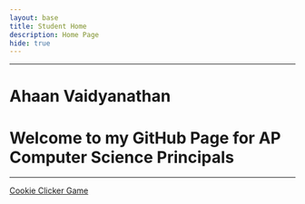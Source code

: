 ```yaml
---
layout: base
title: Student Home 
description: Home Page
hide: true
---
```


---
# Ahaan Vaidyanathan 
# Welcome to my GitHub Page for AP Computer Science Principals
---



<a href="{{site.baseurl}}/2024/09/03/cookie-clicker/" class="button-link">Cookie Clicker Game</a>




